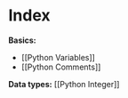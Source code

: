# Index

**Basics:**
- [[Python Variables]]
- [[Python Comments]]

**Data types:**
[[Python Integer]]

